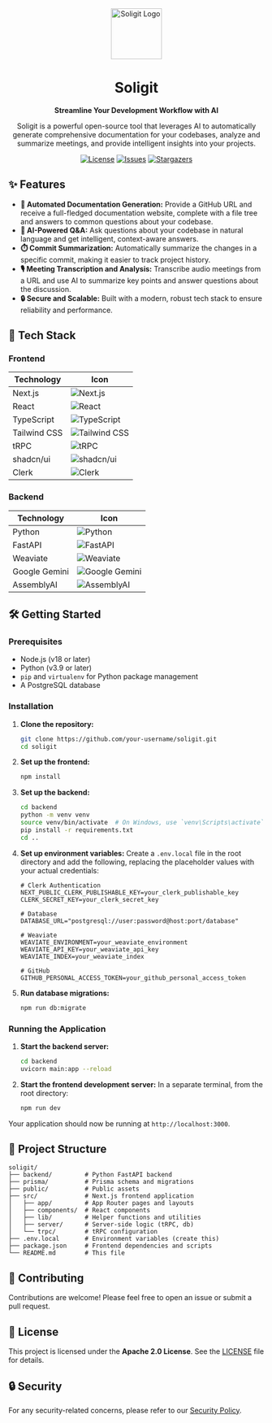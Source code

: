 <div align="center">
  <a href="https://soligit.com">
    <img src="public/favicon.ico" alt="Soligit Logo" width="100" height="100">
  </a>
  <h1 align="center">Soligit</h1>
  <p align="center">
    <strong>Streamline Your Development Workflow with AI</strong>
  </p>
  <p align="center">
    Soligit is a powerful open-source tool that leverages AI to automatically generate comprehensive documentation for your codebases, analyze and summarize meetings, and provide intelligent insights into your projects.
  </p>
  <p align="center">
    <a href="/LICENSE"><img src="https://img.shields.io/badge/License-Apache_2.0-blue.svg" alt="License"></a>
    <a href="https://github.com/your-username/soligit/issues"><img src="https://img.shields.io/github/issues/your-username/soligit" alt="Issues"></a>
    <a href="https://github.com/your-username/soligit/stargazers"><img src="https://img.shields.io/github/stars/your-username/soligit" alt="Stargazers"></a>
  </p>
</div>

## ✨ Features

- **🤖 Automated Documentation Generation:** Provide a GitHub URL and receive a full-fledged documentation website, complete with a file tree and answers to common questions about your codebase.
- **🧠 AI-Powered Q&A:** Ask questions about your codebase in natural language and get intelligent, context-aware answers.
- **⏱️ Commit Summarization:** Automatically summarize the changes in a specific commit, making it easier to track project history.
- **🎙️ Meeting Transcription and Analysis:** Transcribe audio meetings from a URL and use AI to summarize key points and answer questions about the discussion.
- **🔒 Secure and Scalable:** Built with a modern, robust tech stack to ensure reliability and performance.

## 🚀 Tech Stack

### Frontend

| Technology | Icon |
| --- | --- |
| Next.js | <img src="https://img.shields.io/badge/Next.js-000000?style=for-the-badge&logo=next.js&logoColor=white" alt="Next.js"> |
| React | <img src="https://img.shields.io/badge/React-20232A?style=for-the-badge&logo=react&logoColor=61DAFB" alt="React"> |
| TypeScript | <img src="https://img.shields.io/badge/TypeScript-007ACC?style=for-the-badge&logo=typescript&logoColor=white" alt="TypeScript"> |
| Tailwind CSS | <img src="https://img.shields.io/badge/Tailwind_CSS-38B2AC?style=for-the-badge&logo=tailwind-css&logoColor=white" alt="Tailwind CSS"> |
| tRPC | <img src="https://img.shields.io/badge/tRPC-2596BE?style=for-the-badge&logo=trpc&logoColor=white" alt="tRPC"> |
| shadcn/ui | <img src="https://img.shields.io/badge/shadcn/ui-000000?style=for-the-badge&logo=shadcn&logoColor=white" alt="shadcn/ui"> |
| Clerk | <img src="https://img.shields.io/badge/Clerk-6C47FF?style=for-the-badge&logo=clerk&logoColor=white" alt="Clerk"> |

### Backend

| Technology | Icon |
| --- | --- |
| Python | <img src="https://img.shields.io/badge/Python-3776AB?style=for-the-badge&logo=python&logoColor=white" alt="Python"> |
| FastAPI | <img src="https://img.shields.io/badge/FastAPI-005571?style=for-the-badge&logo=fastapi&logoColor=white" alt="FastAPI"> |
| Weaviate | <img src="https://img.shields.io/badge/Weaviate-101523?style=for-the-badge&logo=weaviate&logoColor=white" alt="Weaviate"> |
| Google Gemini | <img src="https://img.shields.io/badge/Google_Gemini-8E44AD?style=for-the-badge&logo=google-gemini&logoColor=white" alt="Google Gemini"> |
| AssemblyAI | <img src="https://img.shields.io/badge/AssemblyAI-FFB300?style=for-the-badge&logo=assemblyai&logoColor=white" alt="AssemblyAI"> |

## 🛠️ Getting Started

### Prerequisites

- Node.js (v18 or later)
- Python (v3.9 or later)
- `pip` and `virtualenv` for Python package management
- A PostgreSQL database

### Installation

1.  **Clone the repository:**
    ```bash
    git clone https://github.com/your-username/soligit.git
    cd soligit
    ```

2.  **Set up the frontend:**
    ```bash
    npm install
    ```

3.  **Set up the backend:**
    ```bash
    cd backend
    python -m venv venv
    source venv/bin/activate  # On Windows, use `venv\Scripts\activate`
    pip install -r requirements.txt
    cd ..
    ```

4.  **Set up environment variables:**
    Create a `.env.local` file in the root directory and add the following, replacing the placeholder values with your actual credentials:
    ```env
    # Clerk Authentication
    NEXT_PUBLIC_CLERK_PUBLISHABLE_KEY=your_clerk_publishable_key
    CLERK_SECRET_KEY=your_clerk_secret_key

    # Database
    DATABASE_URL="postgresql://user:password@host:port/database"

    # Weaviate
    WEAVIATE_ENVIRONMENT=your_weaviate_environment
    WEAVIATE_API_KEY=your_weaviate_api_key
    WEAVIATE_INDEX=your_weaviate_index

    # GitHub
    GITHUB_PERSONAL_ACCESS_TOKEN=your_github_personal_access_token
    ```

5.  **Run database migrations:**
    ```bash
    npm run db:migrate
    ```

### Running the Application

1.  **Start the backend server:**
    ```bash
    cd backend
    uvicorn main:app --reload
    ```

2.  **Start the frontend development server:**
    In a separate terminal, from the root directory:
    ```bash
    npm run dev
    ```

Your application should now be running at `http://localhost:3000`.

## 📂 Project Structure

```
soligit/
├── backend/         # Python FastAPI backend
├── prisma/          # Prisma schema and migrations
├── public/          # Public assets
├── src/             # Next.js frontend application
│   ├── app/         # App Router pages and layouts
│   ├── components/  # React components
│   ├── lib/         # Helper functions and utilities
│   ├── server/      # Server-side logic (tRPC, db)
│   └── trpc/        # tRPC configuration
├── .env.local       # Environment variables (create this)
├── package.json     # Frontend dependencies and scripts
└── README.md        # This file
```

## 🤝 Contributing

Contributions are welcome! Please feel free to open an issue or submit a pull request.

## 📄 License

This project is licensed under the **Apache 2.0 License**. See the [LICENSE](LICENSE) file for details.

## 🔒 Security

For any security-related concerns, please refer to our [Security Policy](SECURITY.md).